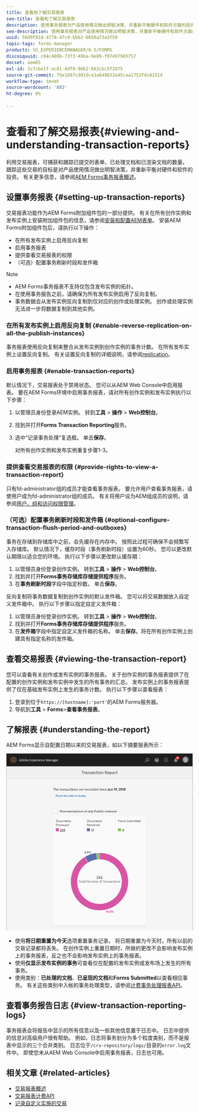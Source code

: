 ```yaml
---
title: 查看和了解交易报表
seo-title: 查看和了解交易报表
description: 使用事务报表对产品使用情况做出明智决策，并重新平衡硬件和软件方面的投资。
seo-description: 使用事务报表对产品使用情况做出明智决策，并重新平衡硬件和软件方面的投资。
uuid: 56d9f01d-4778-47c9-bbb2-6650a73a3f59
topic-tags: forms-manager
products: SG_EXPERIENCEMANAGER/6.5/FORMS
discoiquuid: c04c488b-73f3-49ba-9e89-f97497965757
docset: aem65
exl-id: 3c7cbe1f-ac81-4df9-96b2-662cbc5f2075
source-git-commit: 75e1697c301dca3a649833a45caa1753fdc81514
workflow-type: tm+mt
source-wordcount: '883'
ht-degree: 0%

---
```


# 查看和了解交易报表{#viewing-and-understanding-transaction-reports}

利用交易报表，可捕获和跟踪已提交的表单、已处理文档和已渲染文档的数量。 跟踪这些交易的目标是对产品使用情况做出明智决策，并重新平衡对硬件和软件的投资。 有关更多信息，请参阅[AEM Forms事务报表概述](../../forms/using/transaction-reports-overview.md)。

## 设置事务报表  {#setting-up-transaction-reports}

交易报表功能作为AEM Forms附加组件包的一部分提供。 有关在所有创作实例和发布实例上安装附加组件包的信息，请参阅[安装和配置AEM表单](/help/forms/using/installing-configuring-aem-forms-osgi.md)。 安装AEM Forms附加组件包后，请执行以下操作：

* 在所有发布实例上启用反向复制
* 启用事务报表
* 提供查看交易报表的权限
* （可选）配置事务刷新时段和发件箱[](/help/forms/using/installing-configuring-aem-forms-osgi.md)

>[!NOTE]
>
>* AEM Forms事务报表不支持仅包含发布实例的拓扑。
>* 在使用事务报告之前，请确保为所有发布实例启用了反向复制。
>* 事务数据会从发布实例反向复制到仅对应的创作或处理实例。 创作或处理实例无法进一步将数据复制到其他实例。

>



### 在所有发布实例上启用反向复制 {#enable-reverse-replication-on-all-the-publish-instances}

事务报表使用反向复制来整合从发布实例到创作实例的事务计数。 在所有发布实例上设置反向复制。 有关设置反向复制的详细说明，请参阅[replication](/help/sites-deploying/replication.md)。

### 启用事务报表 {#enable-transaction-reports}

默认情况下，交易报表处于禁用状态。 您可以从AEM Web Console中启用报表。 要在AEM Forms环境中启用事务报表，请对所有创作实例和发布实例执行以下步骤：

1. 以管理员身份登录AEM实例。 转到&#x200B;**工具** > **操作** > **Web控制台**。
1. 找到并打开&#x200B;**Forms Transaction Reporting**&#x200B;服务。
1. 选中“记录事务处理”复选框。 单击&#x200B;**保存**。

   对所有创作实例和发布实例重复步骤1-3。

### 提供查看交易报表的权限 {#provide-rights-to-view-a-transaction-report}

只有fd-administrator组的成员才能查看事务报表。 要允许用户查看事务报表，请使用户成为fd-administrator组的成员。 有关将用户设为AEM组成员的说明，请参阅[用户、组和访问权限管理](/help/sites-administering/user-group-ac-admin.md)。

### （可选）配置事务刷新时段和发件箱 {#optional-configure-transaction-flush-period-and-outboxes}

事务在存储到存储库中之前，会先缓存在内存中。 按照此过程可确保不会频繁写入存储库。 默认情况下，缓存时段（事务刷新时段）设置为60秒。 您可以更改默认期限以适合您的环境。 执行以下步骤以更改默认缓存期：

1. 以管理员身份登录创作实例。 转到&#x200B;**工具** > **操作** > **Web控制台**。
1. 找到并打开&#x200B;**Forms事务存储库存储提供程序**&#x200B;服务。
1. 在&#x200B;**事务刷新时段**&#x200B;字段中指定秒数。 单击&#x200B;**保存**。

反向复制将事务数据复制到创作实例的默认发件箱。 您可以将交易数据放入自定义发件箱中。 执行以下步骤以指定自定义发件箱：

1. 以管理员身份登录创作实例。 转到&#x200B;**工具** > **操作** > **Web控制台**。
1. 找到并打开&#x200B;**Forms事务存储库存储提供程序**&#x200B;服务。
1. 在&#x200B;**发件箱**&#x200B;字段中指定自定义发件箱的名称。 单击&#x200B;**保存**。将在所有创作实例上创建具有指定名称的发件箱。

## 查看交易报表 {#viewing-the-transaction-report}

您可以查看有关创作或发布实例的事务报表。 关于创作实例的事务报表提供了在配置的创作实例和发布实例中发生的所有事务的汇总。 发布实例上的事务报表提供了仅在基础发布实例上发生的事务计数。 执行以下步骤以查看报表：

1. 登录到位于`https://[hostname]:'port'`的AEM Forms服务器。
1. 导航到&#x200B;**工具** > **Forms**>**查看事务报表**。

## 了解报表 {#understanding-the-report}

AEM Forms显示自配置日期以来的交易报表，如以下摘要报表所示：

![sample-transaction-report-author](assets/sample-transaction-report-author.png)

* 使用&#x200B;**将日期重置为今天**&#x200B;选项重置事务记录。 将日期重置为今天时，所有以前的交易记录都将丢失。 在创作实例上重置日期时，所做的更改不会影响发布实例上的事务报表，反之也不会影响发布实例上的事务报表。
* 使用&#x200B;**仅显示发布实例的事务**&#x200B;可查看仅在配置的发布实例或发布场上发生的所有事务。
* 使用类别：**已处理的文档**、**已呈现的文档**&#x200B;和&#x200B;**Forms Submitted**&#x200B;以查看相应事务。 有关这些类别中入帐的事务处理类型，请参阅[计费事务处理报表API](../../forms/using/transaction-reports-billable-apis.md)。

## 查看事务报告日志 {#view-transaction-reporting-logs}

事务报表会将报告中显示的所有信息以及一些其他信息置于日志中。 日志中提供的信息对高级用户很有帮助。 例如，日志将事务划分为多个粒度类别，而不是报表中显示的三个合并类别。 日志位于`/crx-repository/logs/`目录的`error.log`文件中。 即使您未从AEM Web Console中启用事务报表，日志也可用。

## 相关文章 {#related-articles}

* [交易报表概述](../../forms/using/transaction-reports-overview.md)
* [交易报表计费API](../../forms/using/transaction-reports-billable-apis.md)
* [记录自定义实施的交易](/help/forms/using/record-transaction-custom-implementation.md)
